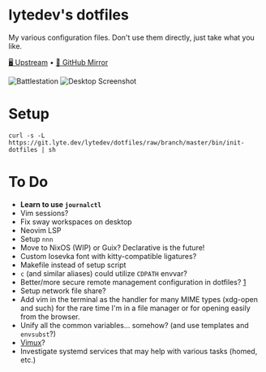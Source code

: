 # lytedev's dotfiles

My various configuration files. Don't use them directly, just take what you
like.

[🖥️ Upstream][upstream] • [🐙 GitHub Mirror][github]

![Battlestation][battlestation-photo]
![Desktop Screenshot][desktop-screenshot]

# Setup

```
curl -s -L https://git.lyte.dev/lytedev/dotfiles/raw/branch/master/bin/init-dotfiles | sh
```

# To Do

+ **Learn to use `journalctl`**
+ Vim sessions?
+ Fix sway workspaces on desktop
+ Neovim LSP
+ Setup `nnn`
+ Move to NixOS (WIP) or Guix? Declarative is the future!
+ Custom Iosevka font with kitty-compatible ligatures?
+ Makefile instead of setup script
+ `c` (and similar aliases) could utilize `CDPATH` envvar?
+ Better/more secure remote management configuration in dotfiles? [1][1]
+ Setup network file share?
+ Add vim in the terminal as the handler for many MIME types (xdg-open and such)
	for the rare time I'm in a file manager or for opening easily from
	the browser.
+ Unify all the common variables... somehow? (and use templates and `envsubst`?)
+ [Vimux](https://github.com/benmills/vimux)?
+ Investigate systemd services that may help with various tasks (homed, etc.)


[upstream]: https://git.faceless.lytedev.io/lytedev/dotfiles
[github]: https://github.com/lytedev/dotfiles
[desktop-screenshot]: https://files.lyte.dev/unix/desktop-screenshot.png
[battlestation-photo]: https://files.lyte.dev/unix/battlestation.jpg
[1]: https://smallstep.com/blog/ssh-tricks-and-tips/
